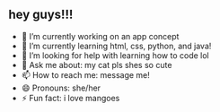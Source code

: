 ## hey guys!!!

- 🔭 I’m currently working on an app concept
- 🌱 I’m currently learning html, css, python, and java!
- 🤔 I’m looking for help with learning how to code lol
- 💬 Ask me about: my cat pls shes so cute
- 📫 How to reach me: message me!
- 😄 Pronouns: she/her
- ⚡ Fun fact: i love mangoes

